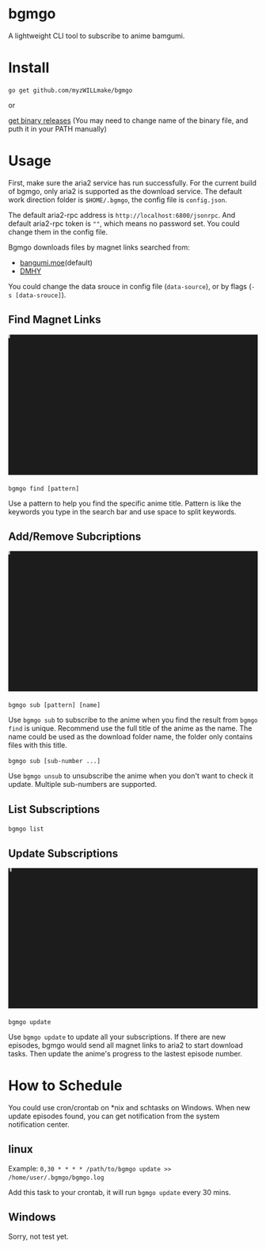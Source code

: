 # bgmgo

A lightweight CLI tool to subscribe to anime bamgumi.

# Install

`go get github.com/myzWILLmake/bgmgo`

or

[get binary releases](https://github.com/myzWILLmake/bgmgo/releases) (You may need to change name of the binary file, and puth it in your PATH manually)

# Usage

First, make sure the aria2 service has run successfully. For the current build of bgmgo, only aria2 is supported as the download service. The default work direction folder is `$HOME/.bgmgo`, the config file is `config.json`.

The default aria2-rpc address is `http://localhost:6800/jsonrpc`. And default aria2-rpc token is `""`, which means no password set. You could change them in the config file.

Bgmgo downloads files by magnet links searched from:

- [bangumi.moe](https://bangumi.moe/)(default)
- [DMHY](https://share.dmhy.org/)

You could change the data srouce in config file (`data-source`), or by flags (`-s [data-srouce]`). 

## Find Magnet Links

![find command example](./docs/examples/bgmgo_find.svg)

`bgmgo find [pattern]`

Use a pattern to help you find the specific anime title. Pattern is like the keywords you type in the search bar and use space to split keywords.


## Add/Remove Subcriptions

![sub command example](./docs/examples/bgmgo_sub_list.svg)

`bgmgo sub [pattern] [name]`

Use `bgmgo sub` to subscribe to the anime when you find the result from `bgmgo find` is unique. Recommend use the full title of the anime as the name. The name could be used as the download folder name, the folder only contains files with this title.

`bgmgo sub [sub-number ...]`

Use `bgmgo unsub` to unsubscribe the anime when you don't want to check it update. Multiple sub-numbers are supported.

## List Subscriptions

`bgmgo list`

## Update Subscriptions

![update command example](./docs/examples/bgmgo_update.svg)

`bgmgo update`

Use `bgmgo update` to update all your subscriptions. If there are new episodes, bgmgo would send all magnet links to aria2 to start download tasks. Then update the anime's progress to the lastest episode number.

# How to Schedule

You could use cron/crontab on *nix and schtasks on Windows. When new update episodes found, you can get notification from the system notification center.

## linux

Example: `0,30 * * * * /path/to/bgmgo update >> /home/user/.bgmgo/bgmgo.log`

Add this task to your crontab, it will run `bgmgo update` every 30 mins.

## Windows

Sorry, not test yet.
